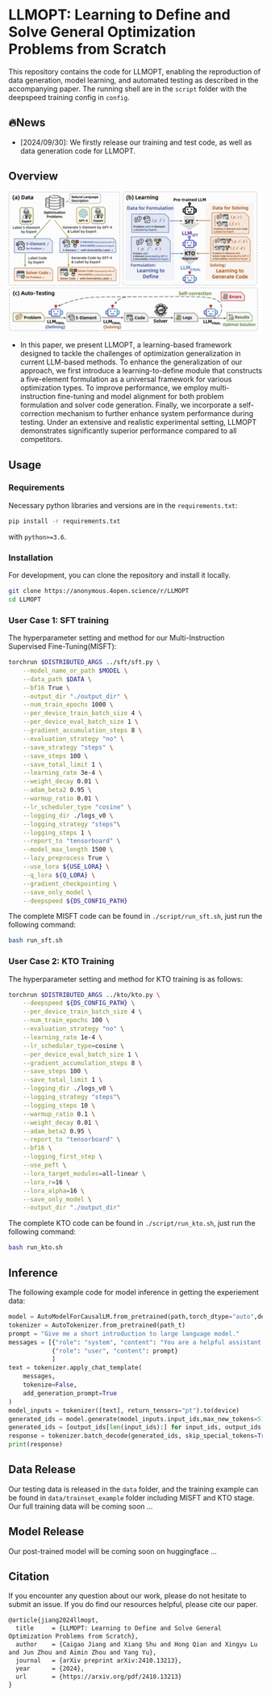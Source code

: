 # LLMOPT: Learning to Define and Solve General Optimization Problems from Scratch

This repository contains the code for LLMOPT, enabling the reproduction of data generation, model learning, and automated testing as described in the accompanying paper. The running shell are in the `script` folder with the deepspeed training config in `config`.

## 🔥News

- [2024/09/30]: We firstly release our training and test code, as well as data generation code for LLMOPT.

## Overview
![LLMOPT](./docs/fw.png)

- In this paper, we present LLMOPT, a learning-based framework designed to tackle the challenges of optimization generalization in current LLM-based methods. To enhance the generalization of our approach, we first introduce a learning-to-define module that constructs a five-element formulation as a universal framework for various optimization types. To improve performance, we employ multi-instruction fine-tuning and model alignment for both problem formulation and solver code generation. Finally, we incorporate a self-correction mechanism to further enhance system performance during testing. Under an extensive and realistic experimental setting, LLMOPT demonstrates significantly superior performance compared to all competitors.

## Usage
### Requirements
Necessary python libraries and versions are in the `requirements.txt`:
```bash
pip install -r requirements.txt
```
with `python>=3.6`. 

### Installation
For development, you can clone the repository and install it locally.
```bash
git clone https://anonymous.4open.science/r/LLMOPT
cd LLMOPT
```

### User Case 1: SFT training

The hyperparameter setting and method for our Multi-Instruction Supervised Fine-Tuning(MISFT):
```bash
torchrun $DISTRIBUTED_ARGS ../sft/sft.py \
    --model_name_or_path $MODEL \
    --data_path $DATA \
    --bf16 True \
    --output_dir "./output_dir" \
    --num_train_epochs 1000 \
    --per_device_train_batch_size 4 \
    --per_device_eval_batch_size 1 \
    --gradient_accumulation_steps 8 \
    --evaluation_strategy "no" \
    --save_strategy "steps" \
    --save_steps 100 \
    --save_total_limit 1 \
    --learning_rate 3e-4 \
    --weight_decay 0.01 \
    --adam_beta2 0.95 \
    --warmup_ratio 0.01 \
    --lr_scheduler_type "cosine" \
    --logging_dir ./logs_v0 \
    --logging_strategy "steps"\
    --logging_steps 1 \
    --report_to "tensorboard" \
    --model_max_length 1500 \
    --lazy_preprocess True \
    --use_lora ${USE_LORA} \
    --q_lora ${Q_LORA} \
    --gradient_checkpointing \
    --save_only_model \
    --deepspeed ${DS_CONFIG_PATH}
```
The complete MISFT code can be found in `./script/run_sft.sh`, just run the following command:
```bash
bash run_sft.sh
```

### User Case 2: KTO Training

The hyperparameter setting and method for KTO training is as follows:
```bash
torchrun $DISTRIBUTED_ARGS ../kto/kto.py \
    --deepspeed ${DS_CONFIG_PATH} \
    --per_device_train_batch_size 4 \
    --num_train_epochs 100 \
    --evaluation_strategy "no" \
    --learning_rate 1e-4 \
    --lr_scheduler_type=cosine \
    --per_device_eval_batch_size 1 \
    --gradient_accumulation_steps 8 \
    --save_steps 100 \
    --save_total_limit 1 \
    --logging_dir ./logs_v0 \
    --logging_strategy "steps"\
    --logging_steps 10 \
    --warmup_ratio 0.1 \
    --weight_decay 0.01 \
    --adam_beta2 0.95 \
    --report_to "tensorboard" \
    --bf16 \
    --logging_first_step \
    --use_peft \
    --lora_target_modules=all-linear \
    --lora_r=16 \
    --lora_alpha=16 \
    --save_only_model \
    --output_dir "./output_dir"
```
The complete KTO code can be found in `./script/run_kto.sh`, just run the following command:
```bash
bash run_kto.sh
```
## Inference
The following example code for model inference in getting the experiement data:
```python
model = AutoModelForCausalLM.from_pretrained(path,torch_dtype="auto",device_map="auto")
tokenizer = AutoTokenizer.from_pretrained(path_t)
prompt = "Give me a short introduction to large language model."
messages = [{"role": "system", "content": "You are a helpful assistant."},
            {"role": "user", "content": prompt}
            ]
text = tokenizer.apply_chat_template(
    messages,
    tokenize=False,
    add_generation_prompt=True
)
model_inputs = tokenizer([text], return_tensors="pt").to(device)
generated_ids = model.generate(model_inputs.input_ids,max_new_tokens=512)
generated_ids = [output_ids[len(input_ids):] for input_ids, output_ids in zip(model_inputs.input_ids generated_ids)]
response = tokenizer.batch_decode(generated_ids, skip_special_tokens=True)[0]
print(response)
```

## Data Release
Our testing data is released in the `data` folder, and the training example can be found in `data/trainset_example` folder including MISFT and KTO stage. Our full training data will be coming soon ...

## Model Release
Our post-trained model will be coming soon on huggingface ...

## Citation 
If you encounter any question about our work, please do not hesitate to submit an issue. If you do find our resources helpful, please cite our paper.

```
@article{jiang2024llmopt,
  title     = {LLMOPT: Learning to Define and Solve General Optimization Problems from Scratch},
  author    = {Caigao Jiang and Xiang Shu and Hong Qian and Xingyu Lu and Jun Zhou and Aimin Zhou and Yang Yu},
  journal   = {arXiv preprint arXiv:2410.13213},
  year      = {2024},
  url       = {https://arxiv.org/pdf/2410.13213}
}
```

